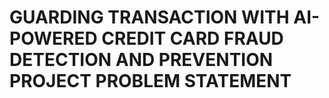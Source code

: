 # GUARDING TRANSACTION WITH AI-POWERED CREDIT CARD FRAUD DETECTION AND PREVENTION PROJECT PROBLEM STATEMENT
